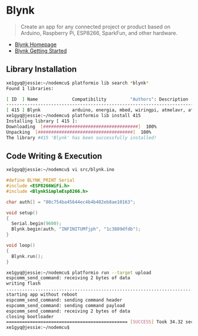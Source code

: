 Blynk
==

> Create an app for any connected project or product based on Arduino, Raspberry Pi, ESP8266, SparkFun, and other hardware.

- [Blynk Homepage](http://www.blynk.cc/)
- [Blynk Getting Started](http://www.blynk.cc/getting-started/)

## Library Installation

```sh
xe1gyq@jessie:~/nodemcu$ platformio lib search *blynk*
Found 1 libraries:

[ ID  ] Name             Compatibility         "Authors": Description
--------------------------------------------------------------------------------------------------------------------------
[ 415 ] Blynk            arduino, energia, mbed, wiringpi, atmelavr, atmelsam, timsp430, titiva, nordicnrf51, espressif, native "Volodymyr Shymanskyy": Build a smartphone app for your project in minutes. Works with Arduino, ESP8266, Raspberry Pi, Intel Edison/Galileo, LinkIt ONE, Particle Core/Photon, Banana Pro, LeMaker Guitar, Energia, MBED, LightBlue Bean, ...
xe1gyq@jessie:~/nodemcu$ platformio lib install 415
Installing library [ 415 ]:
Downloading  [####################################]  100%
Unpacking  [####################################]  100%
The library #415 'Blynk' has been successfully installed!
```

## Code Writing & Execution

```sh
xe1gyq@jessie:~/nodemcu$ vi src/blynk.ino
```

```c
#define BLYNK_PRINT Serial
#include <ESP8266WiFi.h>
#include <BlynkSimpleEsp8266.h>

char auth[] = "80c754ba45644ec4b4b402eb8ae10163";

void setup()
{
  Serial.begin(9600);
  Blynk.begin(auth, "INFINITUMfjph", "1c3889dfdb");
}

void loop()
{
  Blynk.run();
}
```

```sh
xe1gyq@jessie:~/nodemcu$ platformio run --target upload
espcomm_send_command: receiving 2 bytes of data
writing flash
..............................................................................................................................................................................................................................................
starting app without reboot
espcomm_send_command: sending command header
espcomm_send_command: sending command payload
espcomm_send_command: receiving 2 bytes of data
closing bootloader
============================================== [SUCCESS] Took 34.32 seconds ==============================================
xe1gyq@jessie:~/nodemcu$ 
```